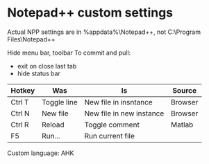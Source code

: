 # Notepad++ custom settings

Actual NPP settings are in %appdata%\Notepad++, not C:\Program Files\Notepad++

Hide menu bar, toolbar
To commit and pull: 
- exit on close last tab
- hide status bar

| Hotkey | Was | Is | Source |
| --- | --- | --- | --- |
| Ctrl T	| Toggle line 	| New file in insntance	|  Browser
| Ctrl N 	| New file 	| New file in new instance	| Browser
| Ctrl R	| Reload 	| Toggle comment 	| Matlab
| F5		| Run...	| Run current file	| 

Custom language: AHK

